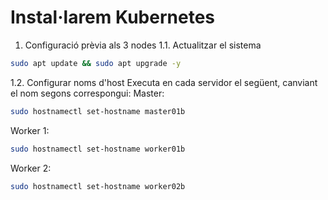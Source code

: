 # Instal·larem Kubernetes
1. Configuració prèvia als 3 nodes
1.1. Actualitzar el sistema
```bash
sudo apt update && sudo apt upgrade -y
```
1.2. Configurar noms d'host
Executa en cada servidor el següent, canviant el nom segons correspongui:
Master:
```bash
sudo hostnamectl set-hostname master01b
```
Worker 1:
```bash
sudo hostnamectl set-hostname worker01b
```
Worker 2:
```bash
sudo hostnamectl set-hostname worker02b
```
